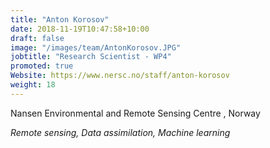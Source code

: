 ```yaml
---
title: "Anton Korosov"
date: 2018-11-19T10:47:58+10:00
draft: false
image: "/images/team/AntonKorosov.JPG"
jobtitle: "Research Scientist - WP4"
promoted: true
Website: https://www.nersc.no/staff/anton-korosov
weight: 18
---
```


Nansen Environmental and Remote Sensing Centre , Norway

*Remote sensing, Data assimilation, Machine learning*
